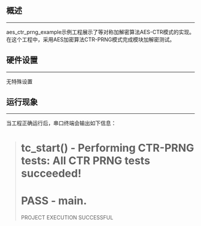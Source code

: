 ## 概述
***
aes_ctr_prng_example示例工程展示了等对称加解密算法AES-CTR模式的实现。在这个工程中，采用AES加密算法CTR-PRNG模式完成模块加解密测试。

## 硬件设置
***
无特殊设置

## 运行现象
***
当工程正确运行后，串口终端会输出如下信息：
> tc_start() - Performing CTR-PRNG tests:
> All CTR PRNG tests succeeded!
> ===================================================================
> PASS - main.
> ===================================================================
> PROJECT EXECUTION SUCCESSFUL



